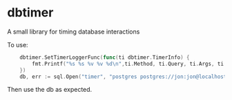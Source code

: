 # dbtimer
A small library for timing database interactions

To use:

```go
	dbtimer.SetTimerLoggerFunc(func(ti dbtimer.TimerInfo) {
		fmt.Printf("%s %s %v %v %d\n",ti.Method, ti.Query, ti.Args, ti.Err, ti.End.Sub(ti.Start).Nanoseconds()/1000)
	})
	db, err := sql.Open("timer", "postgres postgres://jon:jon@localhost/jon?sslmode=disable")
```

Then use the db as expected.

